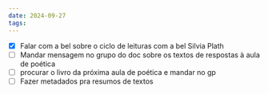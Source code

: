 ```yaml
---
date: 2024-09-27
tags:
---
```


- [x] Falar com a bel sobre o ciclo de leituras com a bel Silvia Plath
- [ ] Mandar mensagem no grupo do doc sobre os textos de respostas à aula de poética
- [ ] procurar o livro da próxima aula de poética e mandar no gp
- [ ] Fazer metadados pra resumos de textos